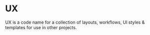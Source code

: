 # UX

UX is a code name for a collection of layouts, workflows, UI styles & templates for use in other projects.
